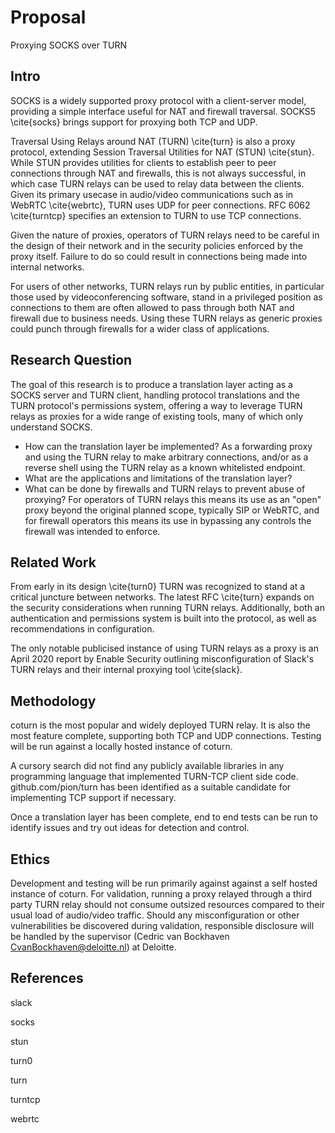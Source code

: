 # Proposal

Proxying SOCKS over TURN

## Intro

SOCKS is a widely supported proxy protocol with a client-server model,
providing a simple interface useful for NAT and firewall traversal.
SOCKS5 \cite{socks} brings support for proxying both TCP and UDP.

Traversal Using Relays around NAT (TURN) \cite{turn} is also a proxy protocol,
extending Session Traversal Utilities for NAT (STUN) \cite{stun}.
While STUN provides utilities for clients to establish peer to peer connections through NAT and firewalls,
this is not always successful, in which case TURN relays can be used to relay data between the clients.
Given its primary usecase in audio/video communications such as in WebRTC \cite{webrtc}, TURN uses UDP for peer connections.
RFC 6062 \cite{turntcp} specifies an extension to TURN to use TCP connections.

Given the nature of proxies,
operators of TURN relays need to be careful in the design of their network
and in the security policies enforced by the proxy itself.
Failure to do so could result in connections being made into internal networks.

For users of other networks, TURN relays run by public entities,
in particular those used by videoconferencing software,
stand in a privileged position as connections to them
are often allowed to pass through both NAT and firewall due to business needs.
Using these TURN relays as generic proxies could punch through firewalls for a wider class of applications.

## Research Question

The goal of this research is to produce a translation layer acting as a SOCKS server and TURN client,
handling protocol translations and the TURN protocol's permissions system,
offering a way to leverage TURN relays as proxies for a wide range of existing tools,
many of which only understand SOCKS.

- How can the translation layer be implemented?
  As a forwarding proxy and using the TURN relay to make arbitrary connections,
  and/or as a reverse shell using the TURN relay as a known whitelisted endpoint.
- What are the applications and limitations of the translation layer?
- What can be done by firewalls and TURN relays to prevent abuse of proxying?
  For operators of TURN relays this means its use as an "open" proxy beyond the original planned scope,
  typically SIP or WebRTC, and for firewall operators this means its use in bypassing any controls
  the firewall was intended to enforce.

## Related Work

From early in its design \cite{turn0}
TURN was recognized to stand at a critical juncture between networks.
The latest RFC \cite{turn} expands on the security considerations when running TURN relays.
Additionally, both an authentication and permissions system is built into the protocol,
as well as recommendations in configuration.

The only notable publicised instance of using TURN relays as a proxy
is an April 2020 report by Enable Security
outlining misconfiguration of Slack's TURN relays
and their internal proxying tool \cite{slack}.

## Methodology

coturn is the most popular and widely deployed TURN relay.
It is also the most feature complete, supporting both TCP and UDP connections.
Testing will be run against a locally hosted instance of coturn.

A cursory search did not find any publicly available libraries
in any programming language that implemented TURN-TCP client side code.
github.com/pion/turn has been identified as a suitable candidate
for implementing TCP support if necessary.

Once a translation layer has been complete,
end to end tests can be run to identify issues
and try out ideas for detection and control.

## Ethics

Development and testing will be run primarily against against a self hosted instance of coturn.
For validation, running a proxy relayed through a third party TURN relay
should not consume outsized resources compared to their usual load of audio/video traffic.
Should any misconfiguration or other vulnerabilities be discovered during validation,
responsible disclosure will be handled by the supervisor (Cedric van Bockhaven <CvanBockhaven@deloitte.nl>)
at Deloitte.

## References

slack

socks

stun

turn0

turn

turntcp

webrtc
